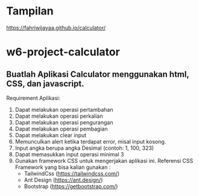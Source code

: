 # Tampilan
https://fahriwijayaa.github.io/calculator/

# w6-project-calculator

## Buatlah Aplikasi Calculator menggunakan html, CSS, dan javascript.
 Requirement Aplikasi:
  1. Dapat melakukan operasi pertambahan
  2. Dapat melakukan operasi perkalian
  3. Dapat melakukan operasi pengurangan
  4. Dapat melakukan operasi pembagian
  5. Dapat melakukan clear input
  6. Memunculkan alert ketika terdapat error, misal input kosong.
  7. Input angka berupa angka Desimal (contoh: 1, 100, 323)
  8. Dapat memasukkan input operasi minimal 3
  9. Gunakan framework CSS untuk mengerjakan aplikasi ini. Referensi CSS Framework yang bisa kalian gunakan :
       - TailwindCss (https://tailwindcss.com/)
       - Ant Design (https://ant.design/)
       - Bootstrap (https://getbootstrap.com/)
       
